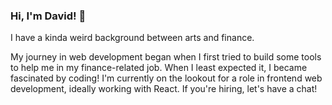 ### Hi, I'm David! 👋

I have a kinda weird background between arts and finance.

My journey in web development began when I first tried to build some tools to help me in my finance-related job. 
When I least expected it, I became fascinated by coding! 
I'm currently on the lookout for a role in frontend web development, ideally working with React. 
If you're hiring, let's have a chat!

<!--
**dealencardavid/dealencardavid** is a ✨ _special_ ✨ repository because its `README.md` (this file) appears on your GitHub profile.

Here are some ideas to get you started:

- 🔭 I’m currently working on ...
- 🌱 I’m currently learning ...
- 👯 I’m looking to collaborate on ...
- 🤔 I’m looking for help with ...
- 💬 Ask me about ...
- 📫 How to reach me: ...
- 😄 Pronouns: ...
- ⚡ Fun fact: ...
-->
